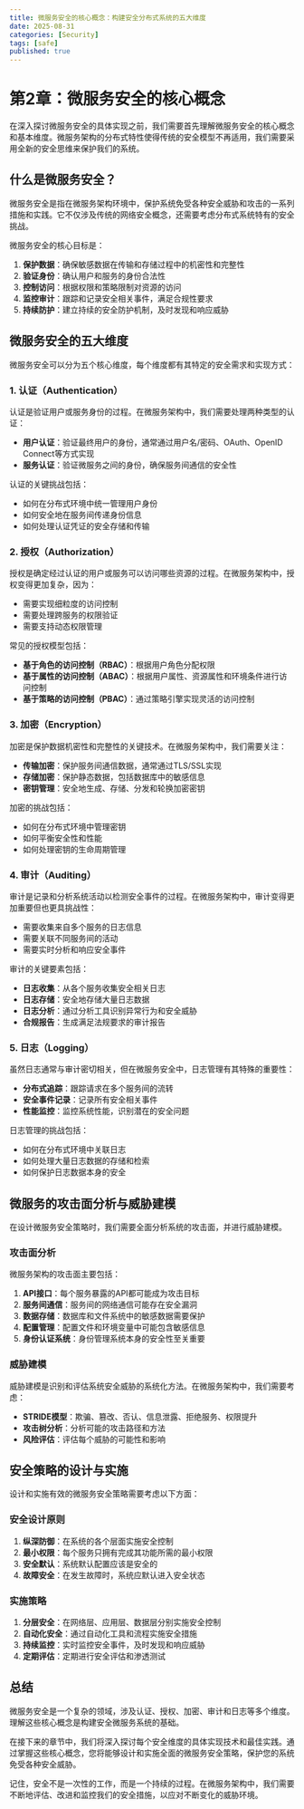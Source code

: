 ```yaml
---
title: 微服务安全的核心概念：构建安全分布式系统的五大维度
date: 2025-08-31
categories: [Security]
tags: [safe]
published: true
---
```


# 第2章：微服务安全的核心概念

在深入探讨微服务安全的具体实现之前，我们需要首先理解微服务安全的核心概念和基本维度。微服务架构的分布式特性使得传统的安全模型不再适用，我们需要采用全新的安全思维来保护我们的系统。

## 什么是微服务安全？

微服务安全是指在微服务架构环境中，保护系统免受各种安全威胁和攻击的一系列措施和实践。它不仅涉及传统的网络安全概念，还需要考虑分布式系统特有的安全挑战。

微服务安全的核心目标是：

1. **保护数据**：确保敏感数据在传输和存储过程中的机密性和完整性
2. **验证身份**：确认用户和服务的身份合法性
3. **控制访问**：根据权限和策略限制对资源的访问
4. **监控审计**：跟踪和记录安全相关事件，满足合规性要求
5. **持续防护**：建立持续的安全防护机制，及时发现和响应威胁

## 微服务安全的五大维度

微服务安全可以分为五个核心维度，每个维度都有其特定的安全需求和实现方式：

### 1. 认证（Authentication）

认证是验证用户或服务身份的过程。在微服务架构中，我们需要处理两种类型的认证：

- **用户认证**：验证最终用户的身份，通常通过用户名/密码、OAuth、OpenID Connect等方式实现
- **服务认证**：验证微服务之间的身份，确保服务间通信的安全性

认证的关键挑战包括：

- 如何在分布式环境中统一管理用户身份
- 如何安全地在服务间传递身份信息
- 如何处理认证凭证的安全存储和传输

### 2. 授权（Authorization）

授权是确定经过认证的用户或服务可以访问哪些资源的过程。在微服务架构中，授权变得更加复杂，因为：

- 需要实现细粒度的访问控制
- 需要处理跨服务的权限验证
- 需要支持动态权限管理

常见的授权模型包括：

- **基于角色的访问控制（RBAC）**：根据用户角色分配权限
- **基于属性的访问控制（ABAC）**：根据用户属性、资源属性和环境条件进行访问控制
- **基于策略的访问控制（PBAC）**：通过策略引擎实现灵活的访问控制

### 3. 加密（Encryption）

加密是保护数据机密性和完整性的关键技术。在微服务架构中，我们需要关注：

- **传输加密**：保护服务间通信数据，通常通过TLS/SSL实现
- **存储加密**：保护静态数据，包括数据库中的敏感信息
- **密钥管理**：安全地生成、存储、分发和轮换加密密钥

加密的挑战包括：

- 如何在分布式环境中管理密钥
- 如何平衡安全性和性能
- 如何处理密钥的生命周期管理

### 4. 审计（Auditing）

审计是记录和分析系统活动以检测安全事件的过程。在微服务架构中，审计变得更加重要但也更具挑战性：

- 需要收集来自多个服务的日志信息
- 需要关联不同服务间的活动
- 需要实时分析和响应安全事件

审计的关键要素包括：

- **日志收集**：从各个服务收集安全相关日志
- **日志存储**：安全地存储大量日志数据
- **日志分析**：通过分析工具识别异常行为和安全威胁
- **合规报告**：生成满足法规要求的审计报告

### 5. 日志（Logging）

虽然日志通常与审计密切相关，但在微服务安全中，日志管理有其特殊的重要性：

- **分布式追踪**：跟踪请求在多个服务间的流转
- **安全事件记录**：记录所有安全相关事件
- **性能监控**：监控系统性能，识别潜在的安全问题

日志管理的挑战包括：

- 如何在分布式环境中关联日志
- 如何处理大量日志数据的存储和检索
- 如何保护日志数据本身的安全

## 微服务的攻击面分析与威胁建模

在设计微服务安全策略时，我们需要全面分析系统的攻击面，并进行威胁建模。

### 攻击面分析

微服务架构的攻击面主要包括：

1. **API接口**：每个服务暴露的API都可能成为攻击目标
2. **服务间通信**：服务间的网络通信可能存在安全漏洞
3. **数据存储**：数据库和文件系统中的敏感数据需要保护
4. **配置管理**：配置文件和环境变量中可能包含敏感信息
5. **身份认证系统**：身份管理系统本身的安全性至关重要

### 威胁建模

威胁建模是识别和评估系统安全威胁的系统化方法。在微服务架构中，我们需要考虑：

- **STRIDE模型**：欺骗、篡改、否认、信息泄露、拒绝服务、权限提升
- **攻击树分析**：分析可能的攻击路径和方法
- **风险评估**：评估每个威胁的可能性和影响

## 安全策略的设计与实施

设计和实施有效的微服务安全策略需要考虑以下方面：

### 安全设计原则

1. **纵深防御**：在系统的各个层面实施安全控制
2. **最小权限**：每个服务只拥有完成其功能所需的最小权限
3. **安全默认**：系统默认配置应该是安全的
4. **故障安全**：在发生故障时，系统应默认进入安全状态

### 实施策略

1. **分层安全**：在网络层、应用层、数据层分别实施安全控制
2. **自动化安全**：通过自动化工具和流程实施安全措施
3. **持续监控**：实时监控安全事件，及时发现和响应威胁
4. **定期评估**：定期进行安全评估和渗透测试

## 总结

微服务安全是一个复杂的领域，涉及认证、授权、加密、审计和日志等多个维度。理解这些核心概念是构建安全微服务系统的基础。

在接下来的章节中，我们将深入探讨每个安全维度的具体实现技术和最佳实践。通过掌握这些核心概念，您将能够设计和实施全面的微服务安全策略，保护您的系统免受各种安全威胁。

记住，安全不是一次性的工作，而是一个持续的过程。在微服务架构中，我们需要不断地评估、改进和监控我们的安全措施，以应对不断变化的威胁环境。